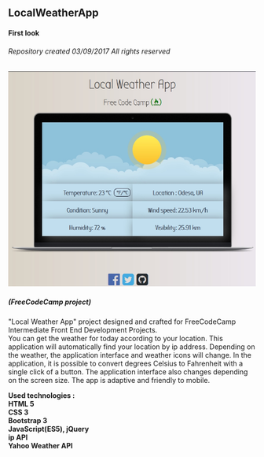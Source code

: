 ## LocalWeatherApp
#### First look
###### Repository created 03/09/2017 All rights reserved 

![alt-текст](https://github.com/serg-gavel/LocalWeatherApp/blob/master/LocalWeatherApp-S.Gavelyuk.jpg)
##### (FreeCodeCamp project)

"Local Weather App" project designed and crafted for FreeCodeCamp Intermediate Front End Development Projects.  
You can get the weather for today according to your location. This application will automatically find your location by ip address. Depending on the weather, the application interface and weather icons will change. In the application, it is possible to convert degrees   Celsius to Fahrenheit with a single click of a button. The application interface also changes depending on the screen size. The app is adaptive and friendly to mobile.  



__Used technologies :__  
**HTML 5**  
**CSS 3**  
**Bootstrap 3**  
**JavaScript(ES5), jQuery**  
**ip API**  
**Yahoo Weather API**  
